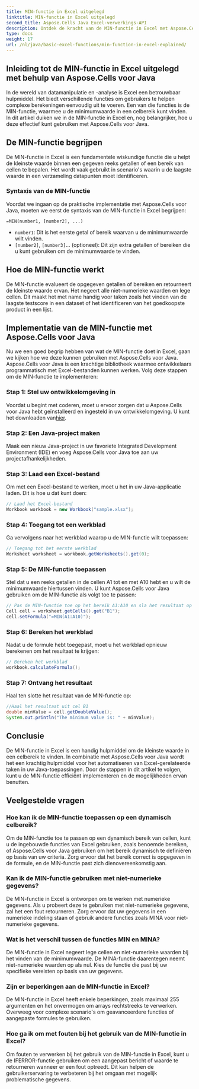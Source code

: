 ```yaml
---
title: MIN-functie in Excel uitgelegd
linktitle: MIN-functie in Excel uitgelegd
second_title: Aspose.Cells Java Excel-verwerkings-API
description: Ontdek de kracht van de MIN-functie in Excel met Aspose.Cells voor Java. Leer moeiteloos minimumwaarden te vinden.
type: docs
weight: 17
url: /nl/java/basic-excel-functions/min-function-in-excel-explained/
---
```


## Inleiding tot de MIN-functie in Excel uitgelegd met behulp van Aspose.Cells voor Java

In de wereld van datamanipulatie en -analyse is Excel een betrouwbaar hulpmiddel. Het biedt verschillende functies om gebruikers te helpen complexe berekeningen eenvoudig uit te voeren. Een van die functies is de MIN-functie, waarmee u de minimumwaarde in een celbereik kunt vinden. In dit artikel duiken we in de MIN-functie in Excel en, nog belangrijker, hoe u deze effectief kunt gebruiken met Aspose.Cells voor Java.

## De MIN-functie begrijpen

De MIN-functie in Excel is een fundamentele wiskundige functie die u helpt de kleinste waarde binnen een gegeven reeks getallen of een bereik van cellen te bepalen. Het wordt vaak gebruikt in scenario's waarin u de laagste waarde in een verzameling datapunten moet identificeren.

### Syntaxis van de MIN-functie

Voordat we ingaan op de praktische implementatie met Aspose.Cells voor Java, moeten we eerst de syntaxis van de MIN-functie in Excel begrijpen:

```
=MIN(number1, [number2], ...)
```

- `number1`: Dit is het eerste getal of bereik waarvan u de minimumwaarde wilt vinden.
- `[number2]`, `[number3]`... (optioneel): Dit zijn extra getallen of bereiken die u kunt gebruiken om de minimumwaarde te vinden.

## Hoe de MIN-functie werkt

De MIN-functie evalueert de opgegeven getallen of bereiken en retourneert de kleinste waarde ervan. Het negeert alle niet-numerieke waarden en lege cellen. Dit maakt het met name handig voor taken zoals het vinden van de laagste testscore in een dataset of het identificeren van het goedkoopste product in een lijst.

## Implementatie van de MIN-functie met Aspose.Cells voor Java

Nu we een goed begrip hebben van wat de MIN-functie doet in Excel, gaan we kijken hoe we deze kunnen gebruiken met Aspose.Cells voor Java. Aspose.Cells voor Java is een krachtige bibliotheek waarmee ontwikkelaars programmatisch met Excel-bestanden kunnen werken. Volg deze stappen om de MIN-functie te implementeren:

### Stap 1: Stel uw ontwikkelomgeving in

 Voordat u begint met coderen, moet u ervoor zorgen dat u Aspose.Cells voor Java hebt geïnstalleerd en ingesteld in uw ontwikkelomgeving. U kunt het downloaden van[hier](https://releases.aspose.com/cells/java/).

### Stap 2: Een Java-project maken

Maak een nieuw Java-project in uw favoriete Integrated Development Environment (IDE) en voeg Aspose.Cells voor Java toe aan uw projectafhankelijkheden.

### Stap 3: Laad een Excel-bestand

Om met een Excel-bestand te werken, moet u het in uw Java-applicatie laden. Dit is hoe u dat kunt doen:

```java
// Laad het Excel-bestand
Workbook workbook = new Workbook("sample.xlsx");
```

### Stap 4: Toegang tot een werkblad

Ga vervolgens naar het werkblad waarop u de MIN-functie wilt toepassen:

```java
// Toegang tot het eerste werkblad
Worksheet worksheet = workbook.getWorksheets().get(0);
```

### Stap 5: De MIN-functie toepassen

Stel dat u een reeks getallen in de cellen A1 tot en met A10 hebt en u wilt de minimumwaarde hiertussen vinden. U kunt Aspose.Cells voor Java gebruiken om de MIN-functie als volgt toe te passen:

```java
// Pas de MIN-functie toe op het bereik A1:A10 en sla het resultaat op in cel B1
Cell cell = worksheet.getCells().get("B1");
cell.setFormula("=MIN(A1:A10)");
```

### Stap 6: Bereken het werkblad

Nadat u de formule hebt toegepast, moet u het werkblad opnieuw berekenen om het resultaat te krijgen:

```java
// Bereken het werkblad
workbook.calculateFormula();
```

### Stap 7: Ontvang het resultaat

Haal ten slotte het resultaat van de MIN-functie op:

```java
//Haal het resultaat uit cel B1
double minValue = cell.getDoubleValue();
System.out.println("The minimum value is: " + minValue);
```

## Conclusie

De MIN-functie in Excel is een handig hulpmiddel om de kleinste waarde in een celbereik te vinden. In combinatie met Aspose.Cells voor Java wordt het een krachtig hulpmiddel voor het automatiseren van Excel-gerelateerde taken in uw Java-toepassingen. Door de stappen in dit artikel te volgen, kunt u de MIN-functie efficiënt implementeren en de mogelijkheden ervan benutten.

## Veelgestelde vragen

### Hoe kan ik de MIN-functie toepassen op een dynamisch celbereik?

Om de MIN-functie toe te passen op een dynamisch bereik van cellen, kunt u de ingebouwde functies van Excel gebruiken, zoals benoemde bereiken, of Aspose.Cells voor Java gebruiken om het bereik dynamisch te definiëren op basis van uw criteria. Zorg ervoor dat het bereik correct is opgegeven in de formule, en de MIN-functie past zich dienovereenkomstig aan.

### Kan ik de MIN-functie gebruiken met niet-numerieke gegevens?

De MIN-functie in Excel is ontworpen om te werken met numerieke gegevens. Als u probeert deze te gebruiken met niet-numerieke gegevens, zal het een fout retourneren. Zorg ervoor dat uw gegevens in een numerieke indeling staan of gebruik andere functies zoals MINA voor niet-numerieke gegevens.

### Wat is het verschil tussen de functies MIN en MINA?

De MIN-functie in Excel negeert lege cellen en niet-numerieke waarden bij het vinden van de minimumwaarde. De MINA-functie daarentegen neemt niet-numerieke waarden op als nul. Kies de functie die past bij uw specifieke vereisten op basis van uw gegevens.

### Zijn er beperkingen aan de MIN-functie in Excel?

De MIN-functie in Excel heeft enkele beperkingen, zoals maximaal 255 argumenten en het onvermogen om arrays rechtstreeks te verwerken. Overweeg voor complexe scenario's om geavanceerdere functies of aangepaste formules te gebruiken.

### Hoe ga ik om met fouten bij het gebruik van de MIN-functie in Excel?

Om fouten te verwerken bij het gebruik van de MIN-functie in Excel, kunt u de IFERROR-functie gebruiken om een aangepast bericht of waarde te retourneren wanneer er een fout optreedt. Dit kan helpen de gebruikerservaring te verbeteren bij het omgaan met mogelijk problematische gegevens.